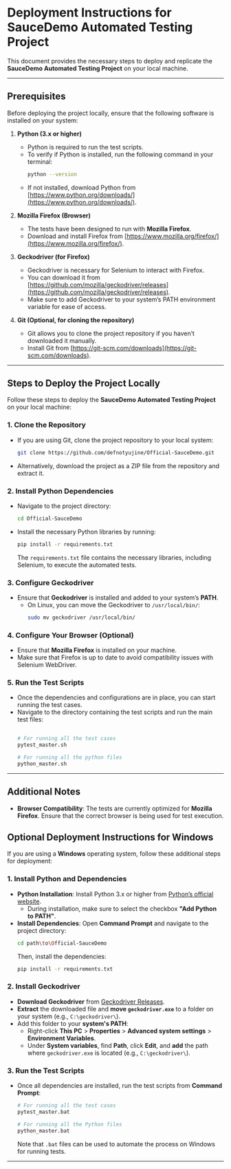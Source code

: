 # **Deployment Instructions for SauceDemo Automated Testing Project**

This document provides the necessary steps to deploy and replicate the **SauceDemo Automated Testing Project** on your local machine.

---

## **Prerequisites**

Before deploying the project locally, ensure that the following software is installed on your system:

1. **Python (3.x or higher)**
   - Python is required to run the test scripts.
   - To verify if Python is installed, run the following command in your terminal:
     ```bash
     python --version
     ```
   - If not installed, download Python from [https://www.python.org/downloads/](https://www.python.org/downloads/).

2. **Mozilla Firefox (Browser)**
   - The tests have been designed to run with **Mozilla Firefox**.
   - Download and install Firefox from [https://www.mozilla.org/firefox/](https://www.mozilla.org/firefox/).

3. **Geckodriver (for Firefox)**
   - Geckodriver is necessary for Selenium to interact with Firefox.
   - You can download it from [https://github.com/mozilla/geckodriver/releases](https://github.com/mozilla/geckodriver/releases).
   - Make sure to add Geckodriver to your system’s PATH environment variable for ease of access.

4. **Git (Optional, for cloning the repository)**
   - Git allows you to clone the project repository if you haven’t downloaded it manually.
   - Install Git from [https://git-scm.com/downloads](https://git-scm.com/downloads).

---

## **Steps to Deploy the Project Locally**

Follow these steps to deploy the **SauceDemo Automated Testing Project** on your local machine:

### **1. Clone the Repository**
   - If you are using Git, clone the project repository to your local system:
     ```bash
     git clone https://github.com/defnotyujine/Official-SauceDemo.git
     ```

   - Alternatively, download the project as a ZIP file from the repository and extract it.

### **2. Install Python Dependencies**
   - Navigate to the project directory:
     ```bash
     cd Official-SauceDemo
     ```

   - Install the necessary Python libraries by running:
     ```bash
     pip install -r requirements.txt
     ```

     The `requirements.txt` file contains the necessary libraries, including Selenium, to execute the automated tests.

### **3. Configure Geckodriver**
   - Ensure that **Geckodriver** is installed and added to your system’s **PATH**.
     - On Linux, you can move the Geckodriver to `/usr/local/bin/`:
       ```bash
       sudo mv geckodriver /usr/local/bin/
       ```

### **4. Configure Your Browser (Optional)**
   - Ensure that **Mozilla Firefox** is installed on your machine.
   - Make sure that Firefox is up to date to avoid compatibility issues with Selenium WebDriver.

### **5. Run the Test Scripts**
   - Once the dependencies and configurations are in place, you can start running the test cases.
   - Navigate to the directory containing the test scripts and run the main test files:
     ```bash
    
     # For running all the test cases
     pytest_master.sh

     # For running all the python files
     python_master.sh
     ```

---

## **Additional Notes**

- **Browser Compatibility**: The tests are currently optimized for **Mozilla Firefox**. Ensure that the correct browser is being used for test execution.


## **Optional Deployment Instructions for Windows**

If you are using a **Windows** operating system, follow these additional steps for deployment:

### **1. Install Python and Dependencies**
   - **Python Installation**: Install Python 3.x or higher from [Python’s official website](https://www.python.org/downloads/).
     - During installation, make sure to select the checkbox **"Add Python to PATH"**.
   - **Install Dependencies**: Open **Command Prompt** and navigate to the project directory:
     ```bash
     cd path\to\Official-SauceDemo
     ```
     Then, install the dependencies:
     ```bash
     pip install -r requirements.txt
     ```

### **2. Install Geckodriver**
   - **Download Geckodriver** from [Geckodriver Releases](https://github.com/mozilla/geckodriver/releases).
   - **Extract** the downloaded file and **move `geckodriver.exe`** to a folder on your system (e.g., `C:\geckodriver\`).
   - Add this folder to your **system's PATH**:
     - Right-click **This PC** > **Properties** > **Advanced system settings** > **Environment Variables**.
     - Under **System variables**, find **Path**, click **Edit**, and **add** the path where `geckodriver.exe` is located (e.g., `C:\geckodriver\`).

### **3. Run the Test Scripts**
   - Once all dependencies are installed, run the test scripts from **Command Prompt**:
     ```bash
     # For running all the test cases
     pytest_master.bat

     # For running all the Python files
     python_master.bat
     ```

     Note that `.bat` files can be used to automate the process on Windows for running tests.

---
